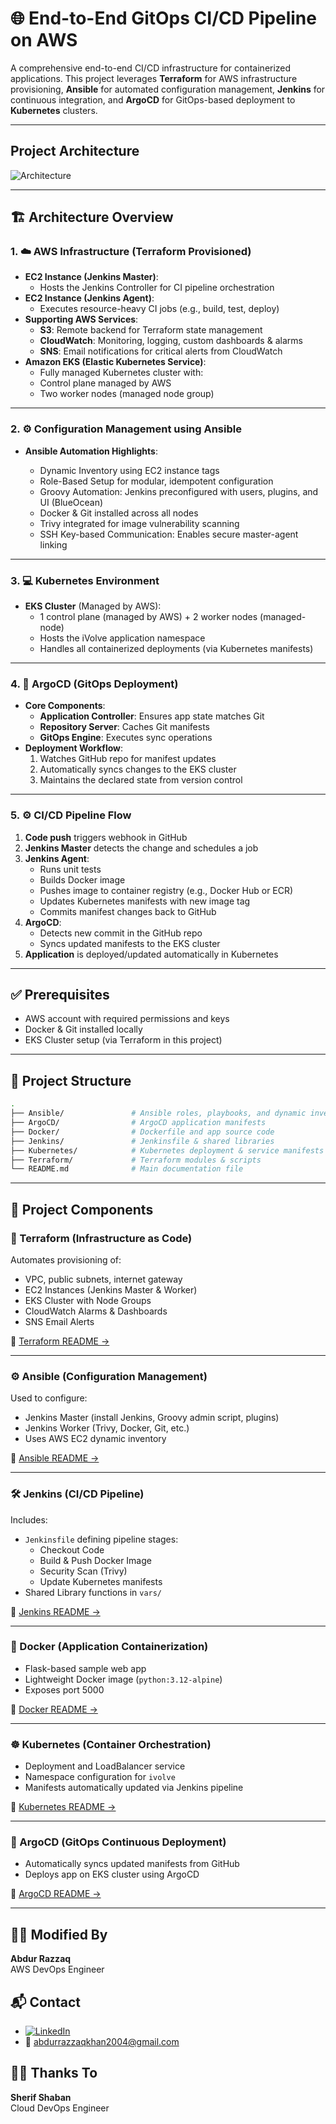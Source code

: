 # 🌐 End-to-End GitOps CI/CD Pipeline on AWS

A comprehensive end-to-end CI/CD infrastructure for containerized applications. This project leverages **Terraform** for AWS infrastructure provisioning, **Ansible** for automated configuration management, **Jenkins** for continuous integration, and **ArgoCD** for GitOps-based deployment to **Kubernetes** clusters.

---
## Project Architecture 

![Architecture](https://github.com/user-attachments/assets/4881fd5d-7aa4-48e7-b55a-3f19b24b112d)

---
## 🏗️ Architecture Overview

### 1. ☁️ AWS Infrastructure (Terraform Provisioned)

- **EC2 Instance (Jenkins Master)**:
  - Hosts the Jenkins Controller for CI pipeline orchestration
- **EC2 Instance (Jenkins Agent)**:
  - Executes resource-heavy CI jobs (e.g., build, test, deploy)
- **Supporting AWS Services**:
  - **S3**: Remote backend for Terraform state management
  - **CloudWatch**: Monitoring, logging, custom dashboards & alarms
  - **SNS**: Email notifications for critical alerts from CloudWatch
- **Amazon EKS (Elastic Kubernetes Service)**:
  - Fully managed Kubernetes cluster with:
  - Control plane managed by AWS
  - Two worker nodes (managed node group)
---

### 2. ⚙️ Configuration Management using Ansible
- **Ansible Automation Highlights**:

  - Dynamic Inventory using EC2 instance tags
  - Role-Based Setup for modular, idempotent configuration
  - Groovy Automation: Jenkins preconfigured with users, plugins, and UI (BlueOcean)
  - Docker & Git installed across all nodes
  - Trivy integrated for image vulnerability scanning
  - SSH Key-based Communication: Enables secure master-agent linking

---

### 3. 💻 Kubernetes Environment

- **EKS Cluster** (Managed by AWS):
  - 1 control plane (managed by AWS) + 2 worker nodes (managed-node)
  - Hosts the iVolve application namespace
  - Handles all containerized deployments (via Kubernetes manifests)

---

### 4. 🔁 ArgoCD (GitOps Deployment)

- **Core Components**:
  - **Application Controller**: Ensures app state matches Git
  - **Repository Server**: Caches Git manifests
  - **GitOps Engine**: Executes sync operations
- **Deployment Workflow**:
  1. Watches GitHub repo for manifest updates
  2. Automatically syncs changes to the EKS cluster
  3. Maintains the declared state from version control

---

### 5. ⚙️ CI/CD Pipeline Flow

1. **Code push** triggers webhook in GitHub
2. **Jenkins Master** detects the change and schedules a job
3. **Jenkins Agent**:
   - Runs unit tests
   - Builds Docker image
   - Pushes image to container registry (e.g., Docker Hub or ECR)
   - Updates Kubernetes manifests with new image tag
   - Commits manifest changes back to GitHub
4. **ArgoCD**:
   - Detects new commit in the GitHub repo
   - Syncs updated manifests to the EKS cluster
5. **Application** is deployed/updated automatically in Kubernetes

---

## ✅ Prerequisites

- AWS account with required permissions and keys
- Docker & Git installed locally
- EKS Cluster setup (via Terraform in this project)

---

## 📁 Project Structure

```bash
.
├── Ansible/               # Ansible roles, playbooks, and dynamic inventory
├── ArgoCD/                # ArgoCD application manifests
├── Docker/                # Dockerfile and app source code
├── Jenkins/               # Jenkinsfile & shared libraries
├── Kubernetes/            # Kubernetes deployment & service manifests
├── Terraform/             # Terraform modules & scripts
└── README.md              # Main documentation file
```

---

## 🧱 Project Components

### 🚀 Terraform (Infrastructure as Code)

Automates provisioning of:
- VPC, public subnets, internet gateway
- EC2 Instances (Jenkins Master & Worker)
- EKS Cluster with Node Groups
- CloudWatch Alarms & Dashboards
- SNS Email Alerts

📄 [Terraform README →](./Terraform/README.md)

---

### ⚙️ Ansible (Configuration Management)

Used to configure:
- Jenkins Master (install Jenkins, Groovy admin script, plugins)
- Jenkins Worker (Trivy, Docker, Git, etc.)
- Uses AWS EC2 dynamic inventory

📄 [Ansible README →](./Ansible/README.md)

---

### 🛠️ Jenkins (CI/CD Pipeline)

Includes:
- `Jenkinsfile` defining pipeline stages:
  - Checkout Code
  - Build & Push Docker Image
  - Security Scan (Trivy)
  - Update Kubernetes manifests
- Shared Library functions in `vars/`

📄 [Jenkins README →](./Jenkins/README.md)

---

### 🐳 Docker (Application Containerization)

- Flask-based sample web app
- Lightweight Docker image (`python:3.12-alpine`)
- Exposes port 5000

📄 [Docker README →](./Docker/README.md)

---

### ☸️ Kubernetes (Container Orchestration)

- Deployment and LoadBalancer service
- Namespace configuration for `ivolve`
- Manifests automatically updated via Jenkins pipeline

📄 [Kubernetes README →](./Kubernetes/README.md)

---

### 🚀 ArgoCD (GitOps Continuous Deployment)

- Automatically syncs updated manifests from GitHub
- Deploys app on EKS cluster using ArgoCD

📄 [ArgoCD README →](./ArgoCD/README.md)


---
## 👨‍💻 Modified By

**Abdur Razzaq**  
AWS DevOps Engineer

## 📬 Contact

- [![LinkedIn](https://img.shields.io/badge/LinkedIn-Connect-blue?logo=linkedin)](https://www.linkedin.com/in/abdurrazzaq04/)  
- 📧 abdurrazzaqkhan2004@gmail.com

## 👨‍💻 Thanks To 

**Sherif Shaban**  
Cloud DevOps Engineer  




